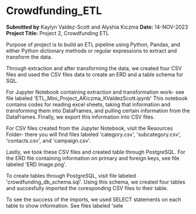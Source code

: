 # Crowdfunding_ETL
**Submitted by** Kaylyn Valdez-Scott and Alyshia Kiczma **Date:** 14-NOV-2023 **Project Title:** Project 2, Crowdfunding ETL

Purpose of project is to build an ETL pipeline using Python, Pandas, and either Python dictionary methods or regular expressions to extract and transform the data. 

Through extraction and after transforming the data, we created four CSV files and used the CSV files data to create an ERD and a table schema for SQL. 

For Jupyter Notebook containing extraction and transformation work- see file labeled 'ETL_Mini_Project_AKiczma_KValdezScott.ipynb'
This notebook contains codes for reading excel sheets, taking that information and transforming them into DataFrames, and pulling certain information from the DataFrames. Finally, we export this information into CSV files. 

For CSV files created from the Jupyter Notebook, visit the Resources Folder- there you will find files labeled 'category.csv', 'subcategory.csv', 'contacts.csv', and 'campaign.csv'. 

Lastly, we took these CSV files and created table through PostgreSQL. 
For the ERD file containing information on primary and foreign keys, see file labeled 'ERD Image.png'. 

To create tables through PostgreSQL, visit file labeled 'crowdfunding_db_schema.sql'. Using this schema, we created four tables and succesfully imported the coresponding CSV files to their table. 

To see the success of the imports, we used SELECT statements on each table to show information. See files labeled 'sele

